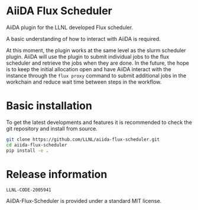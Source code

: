 # AiiDA Flux Scheduler

AiiDA plugin for the LLNL developed Flux scheduler.

A basic understanding of how to interact with AiiDA is required.

At this moment, the plugin works at the same level as the slurm scheduler plugin. AiiDA will use the plugin to submit individual jobs to the flux scheduler and retrieve the jobs when they are done. In the future, the hope is to keep the initial allocation open and have AiiDA interact with the instance through the `flux proxy` command to submit additional jobs in the workchain and reduce wait time between steps in the workflow.

# Basic installation

To get the latest developments and features it is recommended to check the 
git repository and install from source.

```bash
git clone https://github.com/LLNL/aiida-flux-scheduler.git
cd aiida-flux-scheduler
pip install -e .
```

# Release information

`LLNL-CODE-2005941`

AiiDA-Flux-Scheduler is provided under a standard MIT license.